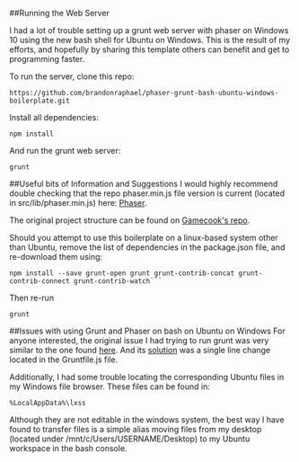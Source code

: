 ##Running the Web Server

I had a lot of trouble setting up a grunt web server with phaser on Windows 10 using the new bash shell for Ubuntu on Windows. This is the result of my efforts, and hopefully by sharing this template others can benefit and get to programming faster.

To run the server, clone this repo:

```
https://github.com/brandonraphael/phaser-grunt-bash-ubuntu-windows-boilerplate.git
```

Install all dependencies:

```
npm install
```

And run the grunt web server:

```
grunt
```

##Useful bits of Information and Suggestions
I would highly recommend double checking that the repo phaser.min.js file version is current (located in src/lib/phaser.min.js) here: <a target="_blank" href="http://phaser.io/download/stabler">Phaser</a>.

The original project structure can be found on <a target="_blank" href="https://github.com/gamecook/phaser-project-template">Gamecook's repo</a>.

Should you attempt to use this boilerplate on a linux-based system other than Ubuntu, remove the list of dependencies in the package.json file, and re-download them using:

```
npm install --save grunt-open grunt grunt-contrib-concat grunt-contrib-connect grunt-contrib-watch```
```

Then re-run

```
grunt
```

##Issues with using Grunt and Phaser on bash on Ubuntu on Windows
For anyone interested, the original issue I had trying to run grunt was very similar to the one found <a target="_blank" href="https://github.com/feathersjs/generator-feathers-plugin/issues/8">here</a>. And its <a target="_blank" href="https://github.com/Glavin001/generator-feathers-plugin/commit/39f1a18922abb99ef47d52a7ee18955a53a2c7ef">solution</a> was a single line change located in the Gruntfile.js file.

Additionally, I had some trouble locating the corresponding Ubuntu files in my Windows file browser. These files can be found in:

```
%LocalAppData%\lxss
```

Although they are not editable in the windows system, the best way I have found to transfer files is a simple alias moving files from my desktop (located under /mnt/c/Users/USERNAME/Desktop) to my Ubuntu workspace in the bash console.
